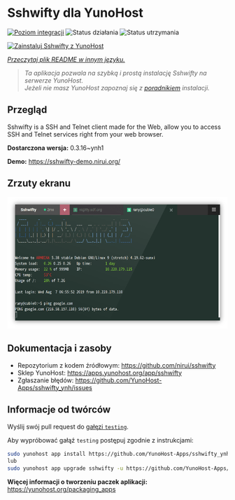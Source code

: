 <!--
To README zostało automatycznie wygenerowane przez <https://github.com/YunoHost/apps/tree/master/tools/readme_generator>
Nie powinno być ono edytowane ręcznie.
-->

# Sshwifty dla YunoHost

[![Poziom integracji](https://apps.yunohost.org/badge/integration/sshwifty)](https://ci-apps.yunohost.org/ci/apps/sshwifty/)
![Status działania](https://apps.yunohost.org/badge/state/sshwifty)
![Status utrzymania](https://apps.yunohost.org/badge/maintained/sshwifty)

[![Zainstaluj Sshwifty z YunoHost](https://install-app.yunohost.org/install-with-yunohost.svg)](https://install-app.yunohost.org/?app=sshwifty)

*[Przeczytaj plik README w innym języku.](./ALL_README.md)*

> *Ta aplikacja pozwala na szybką i prostą instalację Sshwifty na serwerze YunoHost.*  
> *Jeżeli nie masz YunoHost zapoznaj się z [poradnikiem](https://yunohost.org/install) instalacji.*

## Przegląd

Sshwifty is a SSH and Telnet client made for the Web, allow you to access SSH and Telnet services right from your web browser.

**Dostarczona wersja:** 0.3.16~ynh1

**Demo:** <https://sshwifty-demo.nirui.org/>

## Zrzuty ekranu

![Zrzut ekranu z Sshwifty](./doc/screenshots/Screenshot.png)

## Dokumentacja i zasoby

- Repozytorium z kodem źródłowym: <https://github.com/nirui/sshwifty>
- Sklep YunoHost: <https://apps.yunohost.org/app/sshwifty>
- Zgłaszanie błędów: <https://github.com/YunoHost-Apps/sshwifty_ynh/issues>

## Informacje od twórców

Wyślij swój pull request do [gałęzi `testing`](https://github.com/YunoHost-Apps/sshwifty_ynh/tree/testing).

Aby wypróbować gałąź `testing` postępuj zgodnie z instrukcjami:

```bash
sudo yunohost app install https://github.com/YunoHost-Apps/sshwifty_ynh/tree/testing --debug
lub
sudo yunohost app upgrade sshwifty -u https://github.com/YunoHost-Apps/sshwifty_ynh/tree/testing --debug
```

**Więcej informacji o tworzeniu paczek aplikacji:** <https://yunohost.org/packaging_apps>
